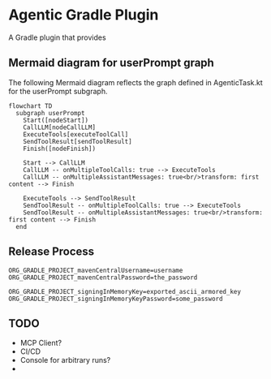 # Agentic Gradle Plugin

A Gradle plugin that provides 



## Mermaid diagram for userPrompt graph

The following Mermaid diagram reflects the graph defined in AgenticTask.kt for the userPrompt subgraph.

```mermaid
flowchart TD
  subgraph userPrompt
    Start([nodeStart])
    CallLLM[nodeCallLLM]
    ExecuteTools[executeToolCall]
    SendToolResult[sendToolResult]
    Finish([nodeFinish])

    Start --> CallLLM
    CallLLM -- onMultipleToolCalls: true --> ExecuteTools
    CallLLM -- onMultipleAssistantMessages: true<br/>transform: first content --> Finish

    ExecuteTools --> SendToolResult
    SendToolResult -- onMultipleToolCalls: true --> ExecuteTools
    SendToolResult -- onMultipleAssistantMessages: true<br/>transform: first content --> Finish
  end
```

## Release Process

```
ORG_GRADLE_PROJECT_mavenCentralUsername=username
ORG_GRADLE_PROJECT_mavenCentralPassword=the_password

ORG_GRADLE_PROJECT_signingInMemoryKey=exported_ascii_armored_key
ORG_GRADLE_PROJECT_signingInMemoryKeyPassword=some_password
```

## TODO
- MCP Client?
- CI/CD
- Console for arbitrary runs?
- 
